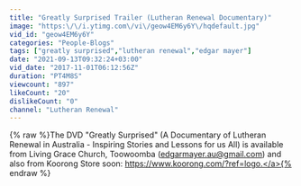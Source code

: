 ```yaml
---
title: "Greatly Surprised Trailer (Lutheran Renewal Documentary)"
image: "https:\/\/i.ytimg.com\/vi\/geow4EM6y6Y\/hqdefault.jpg"
vid_id: "geow4EM6y6Y"
categories: "People-Blogs"
tags: ["greatly surprised","lutheran renewal","edgar mayer"]
date: "2021-09-13T09:32:24+03:00"
vid_date: "2017-11-01T06:12:56Z"
duration: "PT4M8S"
viewcount: "897"
likeCount: "20"
dislikeCount: "0"
channel: "Lutheran Renewal"
---
```

{% raw %}The DVD &quot;Greatly Surprised&quot; (A Documentary of Lutheran Renewal in Australia - Inspiring Stories and Lessons for us All) is available from Living Grace Church, Toowoomba (edgarmayer.au@gmail.com) and also from Koorong Store soon: <a rel="nofollow" target="blank" href="https://www.koorong.com/?ref=logo.">https://www.koorong.com/?ref=logo.</a>{% endraw %}
